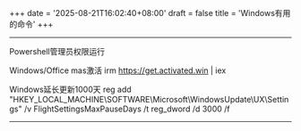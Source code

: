 +++
date = '2025-08-21T16:02:40+08:00'
draft = false
title = 'Windows有用的命令'
+++

---

Powershell管理员权限运行

Windows/Office mas激活
irm https://get.activated.win | iex

Windows延长更新1000天
reg add "HKEY_LOCAL_MACHINE\SOFTWARE\Microsoft\WindowsUpdate\UX\Settings" /v FlightSettingsMaxPauseDays /t reg_dword /d 3000 /f

---